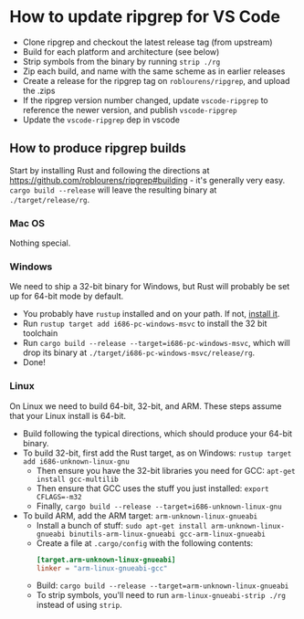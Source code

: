 # How to update ripgrep for VS Code

- Clone ripgrep and checkout the latest release tag (from upstream)
- Build for each platform and architecture (see below)
- Strip symbols from the binary by running `strip ./rg`
- Zip each build, and name with the same scheme as in earlier releases
- Create a release for the ripgrep tag on `roblourens/ripgrep`, and upload the .zips
- If the ripgrep version number changed, update `vscode-ripgrep` to reference the newer version, and publish `vscode-ripgrep`
- Update the `vscode-ripgrep` dep in vscode

## How to produce ripgrep builds

Start by installing Rust and following the directions at https://github.com/roblourens/ripgrep#building - it's generally very easy. `cargo build --release` will leave the resulting binary at `./target/release/rg`.

### Mac OS
Nothing special.

### Windows
We need to ship a 32-bit binary for Windows, but Rust will probably be set up for 64-bit mode by default.

- You probably have `rustup` installed and on your path. If not, [install it](https://www.rustup.rs/).
- Run `rustup target add i686-pc-windows-msvc` to install the 32 bit toolchain
- Run `cargo build --release --target=i686-pc-windows-msvc`, which will drop its binary at `./target/i686-pc-windows-msvc/release/rg`.
- Done!

### Linux
On Linux we need to build 64-bit, 32-bit, and ARM. These steps assume that your Linux install is 64-bit.

- Build following the typical directions, which should produce your 64-bit binary.
- To build 32-bit, first add the Rust target, as on Windows: `rustup target add i686-unknown-linux-gnu`
  - Then ensure you have the 32-bit libraries you need for GCC: `apt-get install gcc-multilib`
  - Then ensure that GCC uses the stuff you just installed: `export CFLAGS=-m32`
  - Finally, `cargo build --release --target=i686-unknown-linux-gnu`
- To build ARM, add the ARM target: `arm-unknown-linux-gnueabi`
  - Install a bunch of stuff: `sudo apt-get install arm-unknown-linux-gnueabi binutils-arm-linux-gnueabi gcc-arm-linux-gnueabi`
  - Create a file at `.cargo/config` with the following contents:
    ```toml
    [target.arm-unknown-linux-gnueabi]
    linker = "arm-linux-gnueabi-gcc"
    ```
  - Build: `cargo build --release --target=arm-unknown-linux-gnueabi`
  - To strip symbols, you'll need to run `arm-linux-gnueabi-strip ./rg` instead of using `strip`.